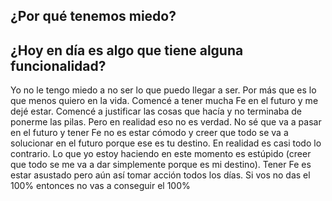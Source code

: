 ## ¿Por qué tenemos miedo?




## ¿Hoy en día es algo que tiene alguna funcionalidad?











Yo no le tengo miedo a no ser lo que puedo llegar a ser. Por más que es lo que menos quiero en la vida. Comencé a tener mucha Fe en el futuro y me dejé estar. Comencé a justificar las cosas que hacía y no terminaba de ponerme las pilas. Pero en realidad eso no es verdad. No sé que va a pasar en el futuro y tener Fe no es estar cómodo y creer que todo se va a solucionar en el futuro porque ese es tu destino. En realidad es casi todo lo contrario. Lo que yo estoy haciendo en este momento es estúpido (creer que todo se me va a dar simplemente porque es mi destino). Tener Fe es estar asustado pero aún así tomar acción todos los días. Si vos no das el 100% entonces no vas a conseguir el 100%
